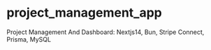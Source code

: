 # project_management_app
 Project Management And Dashboard: Nextjs14, Bun, Stripe Connect, Prisma, MySQL
